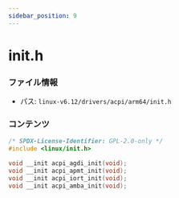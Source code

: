 ```yaml
---
sidebar_position: 9
---
```

# init.h

### ファイル情報

- パス: `linux-v6.12/drivers/acpi/arm64/init.h`

### コンテンツ

```h
/* SPDX-License-Identifier: GPL-2.0-only */
#include <linux/init.h>

void __init acpi_agdi_init(void);
void __init acpi_apmt_init(void);
void __init acpi_iort_init(void);
void __init acpi_amba_init(void);

```
